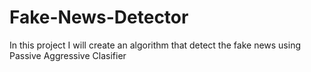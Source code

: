 # Fake-News-Detector
In this project I will create an algorithm that detect the fake news using Passive Aggressive Clasifier
